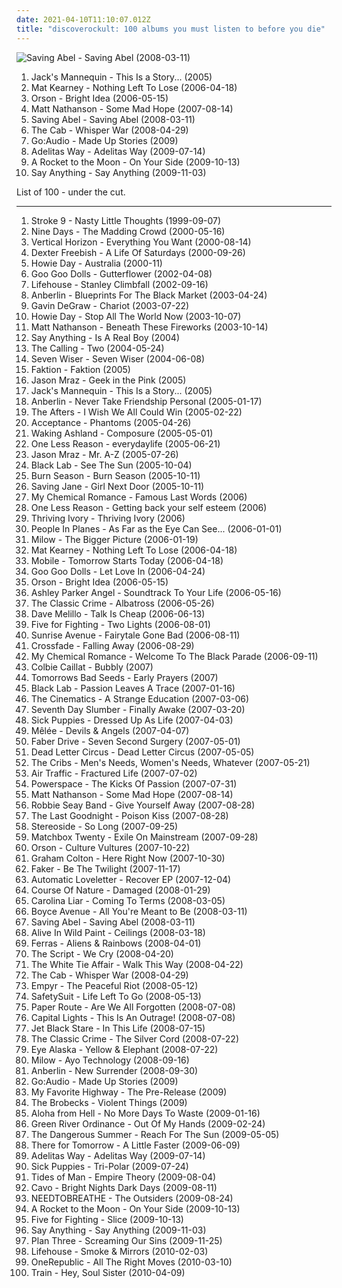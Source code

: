 ```yaml
---
date: 2021-04-10T11:10:07.012Z
title: "discoverockult: 100 albums you must listen to before you die"
---
```

![Saving Abel - Saving Abel (2008-03-11)](http://coverartarchive.org/release/1f3b2e4d-4df3-46c6-82d5-d4c849dbe3a9/1805720468-500.jpg "Saving Abel - Saving Abel (2008-03-11)")
<ol class="albums">
<li data-cover="https://img.discogs.com/8d8f8f69c0b35de09d8b8b063a3d2cd54dd9e234/images/spacer.gif" data-tags="jacks mannequin, discoverockult, the devil and the deep blue sea, just another folk singer, the way you look, the merch grrls, teh typos" role="button">Jack's Mannequin - This Is a Story... (2005)</li>
<li data-cover="https://img.discogs.com/ihYWSmPw0AwWWyMFFIaHYTuzsU8=/fit-in/220x219/filters:strip_icc():format(jpeg):mode_rgb():quality(90)/discogs-images/R-2116301-1439610592-2602.jpeg.jpg" data-tags="mat kearney" role="button">Mat Kearney - Nothing Left To Lose (2006-04-18)</li>
<li data-cover="https://img.discogs.com/ZIJQDPnunFWSsXjP8IL6sBGTnGE=/fit-in/500x488/filters:strip_icc():format(jpeg):mode_rgb():quality(90)/discogs-images/R-730503-1290979096.jpeg.jpg" data-tags="rock" role="button">Orson - Bright Idea (2006-05-15)</li>
<li data-cover="http://coverartarchive.org/release/29e89c60-faff-4d58-8340-6e5d10b6b421/11894480075-500.jpg" data-tags="rock" role="button">Matt Nathanson - Some Mad Hope (2007-08-14)</li>
<li data-cover="http://coverartarchive.org/release/1f3b2e4d-4df3-46c6-82d5-d4c849dbe3a9/1805720468-500.jpg" data-tags="saving abel, rock" role="button">Saving Abel - Saving Abel (2008-03-11)</li>
<li data-cover="http://coverartarchive.org/release/1d053c05-b481-4812-80fc-ed68c8ab3411/24142272319-500.jpg" data-tags="alternative, the cab" role="button">The Cab - Whisper War (2008-04-29)</li>
<li data-cover="http://coverartarchive.org/release/9f3e5ea9-7f48-477b-ae0c-a01e7e7503e4/11255982828-500.jpg" data-tags="emo, discoverockult" role="button">Go:Audio - Made Up Stories (2009)</li>
<li data-cover="http://coverartarchive.org/release/35d6ecf2-2a5d-41fd-9ab9-f5275b4fa5e6/3048236487-500.jpg" data-tags="alternative rock, hard rock, discoverockult" role="button">Adelitas Way - Adelitas Way (2009-07-14)</li>
<li data-cover="http://coverartarchive.org/release/24868a41-12af-4a5c-a0a3-2d4d954feb63/9398522036-500.jpg" data-tags="pop punk, 00s, discoverockult, a rocket to the moon" role="button">A Rocket to the Moon - On Your Side (2009-10-13)</li>
<li data-cover="http://coverartarchive.org/release/24ff3bfc-19aa-4440-bd03-36df63b55a93/14793758946-500.jpg" data-tags="alternative rock, indie, indie rock" role="button">Say Anything - Say Anything (2009-11-03)</li>
</ol>
List of 100 - under the cut.
<!-- more -->

_________________

<ol class="albums">
<li data-cover="http://coverartarchive.org/release/432b87c4-0711-49b6-96ba-135064d40cd2/28302129708-500.jpg" data-tags="90s, takes me back, cheffy, discoverockult, albums i worked on, reminds me of mom, xantica, loandbatch, albums in my collection" role="button">
Stroke 9 - Nasty Little Thoughts (1999-09-07)
</li>
<li data-cover="http://coverartarchive.org/release/73bf440a-5c61-4d8c-89d6-cf6c1cfc842c/1483745366-500.jpg" data-tags="rock" role="button">
Nine Days - The Madding Crowd (2000-05-16)
</li>
<li data-cover="http://coverartarchive.org/release/124490a2-3b9a-4177-9f0e-5645a59e0092/20616806771-500.jpg" data-tags="rock, 90s" role="button">
Vertical Horizon - Everything You Want (2000-08-14)
</li>
<li data-cover="http://coverartarchive.org/release/87a51f1d-f8c2-4fa7-801c-1865e8f80cc3/12987336338-500.jpg" data-tags="pop, rock, alternative, discoverockult" role="button">
Dexter Freebish - A Life Of Saturdays (2000-09-26)
</li>
<li data-cover="http://coverartarchive.org/release/69cae4c7-34f1-4dbe-8f61-2ac156a93d90/26608639903-500.jpg" data-tags="acoustic" role="button">
Howie Day - Australia (2000-11)
</li>
<li data-cover="http://coverartarchive.org/release/4f734750-4a00-35b4-a259-2c15093c83cc/10182730882-500.jpg" data-tags="rock, alternative rock, alternative" role="button">
Goo Goo Dolls - Gutterflower (2002-04-08)
</li>
<li data-cover="http://coverartarchive.org/release/d8f7afbc-673f-43fb-9fad-9ad035ccc939/26393514550-500.jpg" data-tags="rock, alternative rock" role="button">
Lifehouse - Stanley Climbfall (2002-09-16)
</li>
<li data-cover="http://coverartarchive.org/release/d26724d4-cabd-4629-9583-e459051de88b/2278050105-500.jpg" data-tags="rock, alternative rock" role="button">
Anberlin - Blueprints For The Black Market (2003-04-24)
</li>
<li data-cover="http://coverartarchive.org/release/07d95118-de70-4ce2-9296-c0a919834e47/6247612410-500.jpg" data-tags="rock, pop rock" role="button">
Gavin DeGraw - Chariot (2003-07-22)
</li>
<li data-cover="http://coverartarchive.org/release/2d9065e5-de47-43ff-865f-42c110e7b6f6/6247631110-500.jpg" data-tags="singer-songwriter, acoustic" role="button">
Howie Day - Stop All The World Now (2003-10-07)
</li>
<li data-cover="http://coverartarchive.org/release/3d688fc2-ae3e-49c0-bdc8-49cd71c55874/21135321687-500.jpg" data-tags="singer-songwriter" role="button">
Matt Nathanson - Beneath These Fireworks (2003-10-14)
</li>
<li data-cover="http://coverartarchive.org/release/075e7ea9-d145-4b1e-9c2d-dce60ac1b0f2/12328012368-500.jpg" data-tags="indie rock, indie" role="button">
Say Anything - Is A Real Boy (2004)
</li>
<li data-cover="http://coverartarchive.org/release/1c44f484-d4de-348a-9df9-06de6e6d2c2b/5679624370-500.jpg" data-tags="rock, alternative, alternative rock, pop rock" role="button">
The Calling - Two (2004-05-24)
</li>
<li data-cover="https://img.discogs.com/IdL1JHbWFiV86Ap42gP0fFyCIB4=/fit-in/600x586/filters:strip_icc():format(jpeg):mode_rgb():quality(90)/discogs-images/R-6353074-1528281368-8135.jpeg.jpg" data-tags="alternative rock, discoverockult" role="button">
Seven Wiser - Seven Wiser (2004-06-08)
</li>
<li data-cover="http://coverartarchive.org/release/1a0882a3-6ae2-4c6f-a6d4-3c43bd466223/26393038913-500.jpg" data-tags="alternative rock" role="button">
Faktion - Faktion (2005)
</li>
<li data-cover="https://img.discogs.com/KH_obe4t2XqgyH4fCL8OnnJB4rg=/fit-in/600x578/filters:strip_icc():format(jpeg):mode_rgb():quality(90)/discogs-images/R-2370978-1280120113.jpeg.jpg" data-tags="upbeat, humour, discoverockult" role="button">
Jason Mraz - Geek in the Pink (2005)
</li>
<li data-cover="https://img.discogs.com/8d8f8f69c0b35de09d8b8b063a3d2cd54dd9e234/images/spacer.gif" data-tags="jacks mannequin, discoverockult, the devil and the deep blue sea, just another folk singer, the way you look, the merch grrls, teh typos" role="button">
Jack's Mannequin - This Is a Story... (2005)
</li>
<li data-cover="http://coverartarchive.org/release/0158574e-e762-4a5f-a927-ad925172605d/17944620848-500.jpg" data-tags="alternative rock" role="button">
Anberlin - Never Take Friendship Personal (2005-01-17)
</li>
<li data-cover="http://coverartarchive.org/release/466db66a-76be-4409-8429-c4bf29dfbf09/24219190810-500.jpg" data-tags="christian rock" role="button">
The Afters - I Wish We All Could Win (2005-02-22)
</li>
<li data-cover="http://coverartarchive.org/release/3a8be8fc-520f-4b09-bca2-97a6900a33b6/4226651594-500.jpg" data-tags="alternative rock, rock" role="button">
Acceptance - Phantoms (2005-04-26)
</li>
<li data-cover="https://img.discogs.com/HeCVoF8Y4QFel9ypPxY6QwVkkng=/fit-in/280x280/filters:strip_icc():format(jpeg):mode_rgb():quality(90)/discogs-images/R-3819928-1345676693-3574.jpeg.jpg" data-tags="discoverockult" role="button">
Waking Ashland - Composure (2005-05-01)
</li>
<li data-cover="http://coverartarchive.org/release/c7244dff-d9c7-4dca-bcd3-86a99ed5ebdc/5808070833-500.jpg" data-tags="alternative, alternative rock" role="button">
One Less Reason - everydaylife (2005-06-21)
</li>
<li data-cover="http://coverartarchive.org/release/2659751f-9da5-4425-b070-457d8cf16567/6169026137-500.jpg" data-tags="pop, singer-songwriter" role="button">
Jason Mraz - Mr. A-Z (2005-07-26)
</li>
<li data-cover="https://img.discogs.com/RS-5L0LyUEnhxEqlcuQ46RrV_fY=/fit-in/342x342/filters:strip_icc():format(jpeg):mode_rgb():quality(90)/discogs-images/R-7972129-1452706453-5341.jpeg.jpg" data-tags="alternative rock, modern rock, tag, podsafe music network, discoverockult" role="button">
Black Lab - See The Sun (2005-10-04)
</li>
<li data-cover="https://img.discogs.com/EtJ7UVJM2wfeW_NfyeIrKr7MUxI=/fit-in/600x597/filters:strip_icc():format(jpeg):mode_rgb():quality(90)/discogs-images/R-2561674-1481812948-3004.jpeg.jpg" data-tags="alternative metal, nu metal, wants, discoverockult, hard nurock" role="button">
Burn Season - Burn Season (2005-10-11)
</li>
<li data-cover="http://coverartarchive.org/release/72daec59-4623-4343-b36c-eeed703575ee/13098458362-500.jpg" data-tags="debut, discoverockult, saving jane, discovered gems" role="button">
Saving Jane - Girl Next Door (2005-10-11)
</li>
<li data-cover="https://via.placeholder.com/450" data-tags="mcr" role="button">
My Chemical Romance - Famous Last Words (2006)
</li>
<li data-cover="http://coverartarchive.org/release/2d75db49-7e81-44e5-a62d-94fc503b51e1/5808070868-500.jpg" data-tags="emo, discoverockult" role="button">
One Less Reason - Getting back your self esteem (2006)
</li>
<li data-cover="https://img.discogs.com/QHEL4tbvuyDw1UB0JRnzqduSHeY=/fit-in/500x500/filters:strip_icc():format(jpeg):mode_rgb():quality(90)/discogs-images/R-4834565-1379116547-7916.jpeg.jpg" data-tags="indie, lesser known but amazing, discoverockult, rockadd" role="button">
Thriving Ivory - Thriving Ivory (2006)
</li>
<li data-cover="http://coverartarchive.org/release/f637afbe-802c-4bb7-88a0-8f09200185f4/15395870777-500.jpg" data-tags="classic rock, indie, rock, alternative rock, 00s, alternative pop-rock, hella good, discoverockult, amazing album, winduprecords" role="button">
People In Planes - As Far as the Eye Can See... (2006-01-01)
</li>
<li data-cover="http://coverartarchive.org/release/2129d4db-2711-40df-816c-e66efefefd6b/12321636891-500.jpg" data-tags="singer-songwriter, milow" role="button">
Milow - The Bigger Picture (2006-01-19)
</li>
<li data-cover="https://img.discogs.com/ihYWSmPw0AwWWyMFFIaHYTuzsU8=/fit-in/220x219/filters:strip_icc():format(jpeg):mode_rgb():quality(90)/discogs-images/R-2116301-1439610592-2602.jpeg.jpg" data-tags="mat kearney" role="button">
Mat Kearney - Nothing Left To Lose (2006-04-18)
</li>
<li data-cover="https://via.placeholder.com/450" data-tags="canadian, discoverockult, all-male bands, daniels album collection" role="button">
Mobile - Tomorrow Starts Today (2006-04-18)
</li>
<li data-cover="https://img.discogs.com/r_FBVFPof_yTZIlFN7aHXTpNi4A=/fit-in/600x600/filters:strip_icc():format(jpeg):mode_rgb():quality(90)/discogs-images/R-14246467-1570650643-7779.jpeg.jpg" data-tags="alternative, rock" role="button">
Goo Goo Dolls - Let Love In (2006-04-24)
</li>
<li data-cover="https://img.discogs.com/ZIJQDPnunFWSsXjP8IL6sBGTnGE=/fit-in/500x488/filters:strip_icc():format(jpeg):mode_rgb():quality(90)/discogs-images/R-730503-1290979096.jpeg.jpg" data-tags="rock" role="button">
Orson - Bright Idea (2006-05-15)
</li>
<li data-cover="http://coverartarchive.org/release/c40c66dc-d6a2-4746-bd9b-61b8ac735520/28019395112-500.jpg" data-tags="catchy, reality tv, discoverockult, diesunddas:-9, newrocktrackradio:-9" role="button">
Ashley Parker Angel - Soundtrack To Your Life (2006-05-16)
</li>
<li data-cover="http://coverartarchive.org/release/04554003-dbd8-49d0-b265-ae0fd722ec88/4889589228-500.jpg" data-tags="alternative rock, discoverockult" role="button">
The Classic Crime - Albatross (2006-05-26)
</li>
<li data-cover="http://coverartarchive.org/release/6495f98d-be42-4736-913c-34a7a2a6d858/20315320453-500.jpg" data-tags="discoverockult" role="button">
Dave Melillo - Talk Is Cheap (2006-06-13)
</li>
<li data-cover="http://coverartarchive.org/release/34a322de-e4ef-4861-a7ad-640644606d92/2503909808-500.jpg" data-tags="alternative rock" role="button">
Five for Fighting - Two Lights (2006-08-01)
</li>
<li data-cover="http://coverartarchive.org/release/97df8332-b6c0-4d76-a70d-66a6b290e8b7/5339860687-500.jpg" data-tags="discoverockult" role="button">
Sunrise Avenue - Fairytale Gone Bad (2006-08-11)
</li>
<li data-cover="https://via.placeholder.com/450" data-tags="post-grunge, crossfade" role="button">
Crossfade - Falling Away (2006-08-29)
</li>
<li data-cover="https://via.placeholder.com/450" data-tags="alternative rock" role="button">
My Chemical Romance - Welcome To The Black Parade (2006-09-11)
</li>
<li data-cover="https://via.placeholder.com/450" data-tags="female vacalists, colbie female pop" role="button">
Colbie Caillat - Bubbly (2007)
</li>
<li data-cover="https://img.discogs.com/JDsAltUIKwyXurgABPb-FcHATlU=/fit-in/600x600/filters:strip_icc():format(jpeg):mode_rgb():quality(90)/discogs-images/R-10855452-1505417884-3802.jpeg.jpg" data-tags="discoverockult, arte" role="button">
Tomorrows Bad Seeds - Early Prayers (2007)
</li>
<li data-cover="https://img.discogs.com/IjgX6HbZB_u8yejgfP7sShfQzdU=/fit-in/600x596/filters:strip_icc():format(jpeg):mode_rgb():quality(90)/discogs-images/R-3111250-1325056223.jpeg.jpg" data-tags="discoverockult, rockadd, gritos no escuro" role="button">
Black Lab - Passion Leaves A Trace (2007-01-16)
</li>
<li data-cover="http://coverartarchive.org/release/15cb3b91-8377-4a26-8fb4-4cb2d19376a7/8255060472-500.jpg" data-tags="indie rock, indie" role="button">
The Cinematics - A Strange Education (2007-03-06)
</li>
<li data-cover="http://coverartarchive.org/release/5e426fa8-74fb-47ec-93df-944efb0d92df/4786675611-500.jpg" data-tags="christian, discoverockult, i love this band" role="button">
Seventh Day Slumber - Finally Awake (2007-03-20)
</li>
<li data-cover="http://coverartarchive.org/release/d4154364-8616-4603-b823-406e01443884/13686171413-500.jpg" data-tags="alternative rock, hard rock" role="button">
Sick Puppies - Dressed Up As Life (2007-04-03)
</li>
<li data-cover="http://coverartarchive.org/release/d797372b-c9db-34cc-98d1-d7b5ea6c32fd/6069527022-500.jpg" data-tags="pop rock, indierock" role="button">
Mêlée - Devils & Angels (2007-04-07)
</li>
<li data-cover="https://img.discogs.com/2QQQSdz5GimLgshkMoiaovdeY-g=/fit-in/600x595/filters:strip_icc():format(jpeg):mode_rgb():quality(90)/discogs-images/R-6441038-1419283893-5653.jpeg.jpg" data-tags="rock, punk, pop punk, discoverockult" role="button">
Faber Drive - Seven Second Surgery (2007-05-01)
</li>
<li data-cover="http://coverartarchive.org/release/ebf4fb20-e796-40eb-bb99-fa06e3a37cb3/7899092405-500.jpg" data-tags="alternative rock, progressive rock, lines, discoverockult, dead letter circus" role="button">
Dead Letter Circus - Dead Letter Circus (2007-05-05)
</li>
<li data-cover="http://coverartarchive.org/release/d3bcc9c4-179f-4810-92a8-99cb4e58a520/8765400755-500.jpg" data-tags="indie rock" role="button">
The Cribs - Men's Needs, Women's Needs, Whatever (2007-05-21)
</li>
<li data-cover="http://coverartarchive.org/release/1d69d2d6-9957-4da5-9e2f-d04b8b1c9a30/20543455487-500.jpg" data-tags="indie rock" role="button">
Air Traffic - Fractured Life (2007-07-02)
</li>
<li data-cover="http://coverartarchive.org/release/84097af6-1f12-4d65-99e9-a064725e6eb4/18815227088-500.jpg" data-tags="happy, makes me wanna dance, discoverockult, make me feel happy, powerspace, suprizing good, jumpingonthebed, willgetthisalbumdefinitely, stephkicks, find yourself here" role="button">
Powerspace - The Kicks Of Passion (2007-07-31)
</li>
<li data-cover="http://coverartarchive.org/release/29e89c60-faff-4d58-8340-6e5d10b6b421/11894480075-500.jpg" data-tags="rock" role="button">
Matt Nathanson - Some Mad Hope (2007-08-14)
</li>
<li data-cover="https://img.discogs.com/SHD0Wk_ObbWZNSXgkyEN8OX0ygA=/fit-in/500x500/filters:strip_icc():format(jpeg):mode_rgb():quality(90)/discogs-images/R-7321066-1438828737-7553.jpeg.jpg" data-tags="rock, christian, contemporary christian, discoverockult" role="button">
Robbie Seay Band - Give Yourself Away (2007-08-28)
</li>
<li data-cover="https://img.discogs.com/4NH9NJWFUt7859lzw92B8MDmMeI=/fit-in/600x600/filters:strip_icc():format(jpeg):mode_rgb():quality(90)/discogs-images/R-1093703-1264853371.jpeg.jpg" data-tags="rock, poison kiss" role="button">
The Last Goodnight - Poison Kiss (2007-08-28)
</li>
<li data-cover="https://img.discogs.com/yLC8neE3FmyAUk_P6IYoZDj_9X0=/fit-in/600x594/filters:strip_icc():format(jpeg):mode_rgb():quality(90)/discogs-images/R-2265381-1273254827.jpeg.jpg" data-tags="rock, yum, discoverockult, stuff i need" role="button">
Stereoside - So Long (2007-09-25)
</li>
<li data-cover="http://coverartarchive.org/release/04343812-81cb-4561-a949-144c7ea6b097/9933764493-500.jpg" data-tags="rock" role="button">
Matchbox Twenty - Exile On Mainstream (2007-09-28)
</li>
<li data-cover="https://img.discogs.com/9hcuy9_oClTx_TAeGJXGj2-NYfg=/fit-in/500x494/filters:strip_icc():format(jpeg):mode_rgb():quality(90)/discogs-images/R-3670228-1339680603-3285.jpeg.jpg" data-tags="chillout, indie, rock, indie rock, pop rock, american, 00s, real good, discoverockult, sues fave, orson- radio" role="button">
Orson - Culture Vultures (2007-10-22)
</li>
<li data-cover="https://img.discogs.com/CPXmv1BJUTsGE8IerpvK-vZ2zac=/fit-in/500x500/filters:strip_icc():format(jpeg):mode_rgb():quality(90)/discogs-images/R-1125175-1194045109.jpeg.jpg" data-tags="rock, discoverockult, sveta reminds" role="button">
Graham Colton - Here Right Now (2007-10-30)
</li>
<li data-cover="http://coverartarchive.org/release/1f1817f1-0357-4f55-912b-1e4b052abaab/1158143504-500.jpg" data-tags="indie, rock, australian, aussie, sydney, discoverockult, good australian pop with substance" role="button">
Faker - Be The Twilight (2007-11-17)
</li>
<li data-cover="http://coverartarchive.org/release/de961eae-f2ea-4296-9dbb-86ecb46dbd4d/16693768625-500.jpg" data-tags="rock" role="button">
Automatic Loveletter - Recover EP (2007-12-04)
</li>
<li data-cover="https://img.discogs.com/wgW-Gl9oxI85XxJYPNafglHAyRo=/fit-in/300x300/filters:strip_icc():format(jpeg):mode_rgb():quality(90)/discogs-images/R-5732353-1401153362-7748.jpeg.jpg" data-tags="rock, alternative rock, 00s, discoverockult" role="button">
Course Of Nature - Damaged (2008-01-29)
</li>
<li data-cover="http://coverartarchive.org/release/deaac2cb-1514-4db1-982d-4fab7fc80039/9495466369-500.jpg" data-tags="rock, alternative rock, indie rock" role="button">
Carolina Liar - Coming To Terms (2008-03-05)
</li>
<li data-cover="http://coverartarchive.org/release/ad0b8bde-c241-4639-98f8-094cfe3745ed/4354600780-500.jpg" data-tags="discoverockult, boyce avenue" role="button">
Boyce Avenue - All You're Meant to Be (2008-03-11)
</li>
<li data-cover="http://coverartarchive.org/release/1f3b2e4d-4df3-46c6-82d5-d4c849dbe3a9/1805720468-500.jpg" data-tags="saving abel, rock" role="button">
Saving Abel - Saving Abel (2008-03-11)
</li>
<li data-cover="https://img.discogs.com/tsSPyzF7appgV9KYiyno_tDreiw=/fit-in/570x570/filters:strip_icc():format(jpeg):mode_rgb():quality(90)/discogs-images/R-3884842-1352603741-4657.jpeg.jpg" data-tags="discoverockult, toevoegen mm" role="button">
Alive In Wild Paint - Ceilings (2008-03-18)
</li>
<li data-cover="http://coverartarchive.org/release/9c60645e-049c-465c-94e9-90dc4fd0900e/20524117250-500.jpg" data-tags="calm, discoverockult, sun and moon and stars and outer space, rated 100, at times theatrical, soft yet powerful" role="button">
Ferras - Aliens & Rainbows (2008-04-01)
</li>
<li data-cover="https://via.placeholder.com/450" data-tags="pop" role="button">
The Script - We Cry (2008-04-20)
</li>
<li data-cover="https://img.discogs.com/ZGL0HhZKwQcKL-zWkq3hYjLC8Lc=/fit-in/300x300/filters:strip_icc():format(jpeg):mode_rgb():quality(90)/discogs-images/R-2444943-1284431336.jpeg.jpg" data-tags="powerpop" role="button">
The White Tie Affair - Walk This Way (2008-04-22)
</li>
<li data-cover="http://coverartarchive.org/release/1d053c05-b481-4812-80fc-ed68c8ab3411/24142272319-500.jpg" data-tags="alternative, the cab" role="button">
The Cab - Whisper War (2008-04-29)
</li>
<li data-cover="http://coverartarchive.org/release/ab7b1b02-6d20-450c-828f-d2d642d39205/2941985556-500.jpg" data-tags="hipster, discoverockult, worshipped by a legion of fags losers and failures" role="button">
Empyr - The Peaceful Riot (2008-05-12)
</li>
<li data-cover="https://via.placeholder.com/450" data-tags="rock" role="button">
SafetySuit - Life Left To Go (2008-05-13)
</li>
<li data-cover="https://img.discogs.com/Yjn6E-J1WR9_cQqSjaqvYQWrBV4=/fit-in/600x542/filters:strip_icc():format(jpeg):mode_rgb():quality(90)/discogs-images/R-1984899-1579712357-4261.jpeg.jpg" data-tags="discoverockult" role="button">
Paper Route - Are We All Forgotten (2008-07-08)
</li>
<li data-cover="http://coverartarchive.org/release/71f9f984-df10-4964-bcd6-1e464041cd05/4889578121-500.jpg" data-tags="christian rock, pop-punk, power-pop, discoverockult" role="button">
Capital Lights - This Is An Outrage! (2008-07-08)
</li>
<li data-cover="http://coverartarchive.org/release/956fa69d-ad04-4af3-8aaa-ad009beabc7a/15284749113-500.jpg" data-tags="alternative, wants, discoverockult" role="button">
Jet Black Stare - In This Life (2008-07-15)
</li>
<li data-cover="http://coverartarchive.org/release/6f72087a-1354-416d-9fc9-bb744f3bd5f5/4063077006-500.jpg" data-tags="discoverockult" role="button">
The Classic Crime - The Silver Cord (2008-07-22)
</li>
<li data-cover="https://img.discogs.com/qIlRCqGiLGQE03vXuJGNrt4lwok=/fit-in/500x500/filters:strip_icc():format(jpeg):mode_rgb():quality(90)/discogs-images/R-8126311-1455633525-8675.jpeg.jpg" data-tags="discoverockult" role="button">
Eye Alaska - Yellow & Elephant (2008-07-22)
</li>
<li data-cover="https://img.discogs.com/LBrC5kvGU4kK2HG7Lrl6VH1ZuLE=/fit-in/600x591/filters:strip_icc():format(jpeg):mode_rgb():quality(90)/discogs-images/R-10287199-1507153135-3768.jpeg.jpg" data-tags="millow" role="button">
Milow - Ayo Technology (2008-09-16)
</li>
<li data-cover="https://img.discogs.com/q9M0ZFD4a27h57L5HCc2vL0NvSg=/fit-in/600x600/filters:strip_icc():format(jpeg):mode_rgb():quality(90)/discogs-images/R-1497920-1263269238.jpeg.jpg" data-tags="alternative rock, rock" role="button">
Anberlin - New Surrender (2008-09-30)
</li>
<li data-cover="http://coverartarchive.org/release/9f3e5ea9-7f48-477b-ae0c-a01e7e7503e4/11255982828-500.jpg" data-tags="emo, discoverockult" role="button">
Go:Audio - Made Up Stories (2009)
</li>
<li data-cover="https://img.discogs.com/yOk0NaLqORgkTAYscjCSaO_JWas=/fit-in/600x550/filters:strip_icc():format(jpeg):mode_rgb():quality(90)/discogs-images/R-10895164-1506106917-2148.jpeg.jpg" data-tags="discoverockult" role="button">
My Favorite Highway - The Pre-Release (2009)
</li>
<li data-cover="http://coverartarchive.org/release/bf26649e-5c9c-4fcc-9a71-edb1a3b47e65/26560040644-500.jpg" data-tags="discoverockult, the brobecks" role="button">
The Brobecks - Violent Things (2009)
</li>
<li data-cover="http://coverartarchive.org/release/95237e31-43e8-43a8-8dbb-73dbdee099e3/2063210174-500.jpg" data-tags="rock" role="button">
Aloha from Hell - No More Days To Waste (2009-01-16)
</li>
<li data-cover="http://coverartarchive.org/release/4097f8ef-f0d5-40f3-a5f3-547ea035fe3f/19782733021-500.jpg" data-tags="rock, alternative rock, discoverockult" role="button">
Green River Ordinance - Out Of My Hands (2009-02-24)
</li>
<li data-cover="https://img.discogs.com/0n6Vhm_FkoL9s7wgas-aLNx3CKE=/fit-in/600x577/filters:strip_icc():format(jpeg):mode_rgb():quality(90)/discogs-images/R-2815761-1505854231-2515.jpeg.jpg" data-tags="rock, alternative rock" role="button">
The Dangerous Summer - Reach For The Sun (2009-05-05)
</li>
<li data-cover="http://coverartarchive.org/release/bef01324-dd9e-4608-9726-781d68fc26fb/8041117572-500.jpg" data-tags="pop rock, pop punk" role="button">
There for Tomorrow - A Little Faster (2009-06-09)
</li>
<li data-cover="http://coverartarchive.org/release/35d6ecf2-2a5d-41fd-9ab9-f5275b4fa5e6/3048236487-500.jpg" data-tags="alternative rock, hard rock, discoverockult" role="button">
Adelitas Way - Adelitas Way (2009-07-14)
</li>
<li data-cover="http://coverartarchive.org/release/667cebee-434f-4c28-8ec6-acd8445174ca/20822579961-500.jpg" data-tags="alternative rock" role="button">
Sick Puppies - Tri-Polar (2009-07-24)
</li>
<li data-cover="http://coverartarchive.org/release/88bad654-2d9a-4a29-89e1-4352a5eb072e/5685113382-500.jpg" data-tags="progressive rock" role="button">
Tides of Man - Empire Theory (2009-08-04)
</li>
<li data-cover="http://coverartarchive.org/release/f2f25379-75ae-44f8-87cb-34835ccf19b3/13665242231-500.jpg" data-tags="discoverockult, damn great album" role="button">
Cavo - Bright Nights Dark Days (2009-08-11)
</li>
<li data-cover="http://coverartarchive.org/release/68453bb1-969e-4960-8eaf-a2a1a35306eb/16546439880-500.jpg" data-tags="acoustic, christian, discoverockult, tyde moore radio" role="button">
NEEDTOBREATHE - The Outsiders (2009-08-24)
</li>
<li data-cover="http://coverartarchive.org/release/24868a41-12af-4a5c-a0a3-2d4d954feb63/9398522036-500.jpg" data-tags="pop punk, 00s, discoverockult, a rocket to the moon" role="button">
A Rocket to the Moon - On Your Side (2009-10-13)
</li>
<li data-cover="http://coverartarchive.org/release/35d8fe07-8da1-4137-b0de-9355405b93ee/12364399886-500.jpg" data-tags="rock, alternative rock, soft rock, purchased 09, discoverockult" role="button">
Five for Fighting - Slice (2009-10-13)
</li>
<li data-cover="http://coverartarchive.org/release/24ff3bfc-19aa-4440-bd03-36df63b55a93/14793758946-500.jpg" data-tags="alternative rock, indie, indie rock" role="button">
Say Anything - Say Anything (2009-11-03)
</li>
<li data-cover="http://coverartarchive.org/release/e4edd26a-d8a8-41d3-a0af-e22491bbc264/15663319760-500.jpg" data-tags="alternative rock, discoverockult" role="button">
Plan Three - Screaming Our Sins (2009-11-25)
</li>
<li data-cover="https://img.discogs.com/fQHNOqpx7Y7c0YHE4skjYWlMq9I=/fit-in/600x600/filters:strip_icc():format(jpeg):mode_rgb():quality(90)/discogs-images/R-2259635-1280745146.jpeg.jpg" data-tags="rock, lifehouse" role="button">
Lifehouse - Smoke & Mirrors (2010-02-03)
</li>
<li data-cover="http://coverartarchive.org/release/2cb7badd-7ee4-4fce-a1d1-65cecbcbf796/12182742905-500.jpg" data-tags="pop, rock, rawr, discoverockult" role="button">
OneRepublic - All The Right Moves (2010-03-10)
</li>
<li data-cover="http://coverartarchive.org/release/08b3245a-ab9a-40d9-bac1-4f60800c8732/14072082225-500.jpg" data-tags="soft rock" role="button">
Train - Hey, Soul Sister (2010-04-09)
</li>
</ol>
